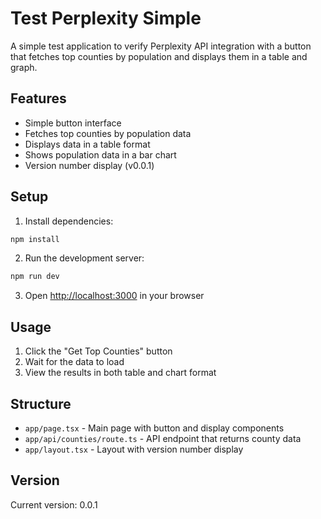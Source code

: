 # Test Perplexity Simple

A simple test application to verify Perplexity API integration with a button that fetches top counties by population and displays them in a table and graph.

## Features

- Simple button interface
- Fetches top counties by population data
- Displays data in a table format
- Shows population data in a bar chart
- Version number display (v0.0.1)

## Setup

1. Install dependencies:
```bash
npm install
```

2. Run the development server:
```bash
npm run dev
```

3. Open [http://localhost:3000](http://localhost:3000) in your browser

## Usage

1. Click the "Get Top Counties" button
2. Wait for the data to load
3. View the results in both table and chart format

## Structure

- `app/page.tsx` - Main page with button and display components
- `app/api/counties/route.ts` - API endpoint that returns county data
- `app/layout.tsx` - Layout with version number display

## Version

Current version: 0.0.1


